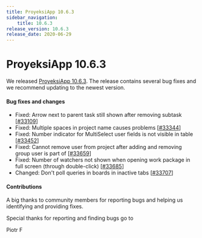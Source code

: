 ```yaml
---
title: ProyeksiApp 10.6.3
sidebar_navigation:
    title: 10.6.3
release_version: 10.6.3
release_date: 2020-06-29
---
```


# ProyeksiApp 10.6.3

We released [ProyeksiApp 10.6.3](https://community.proyeksiapp.com/versions/1441).
The release contains several bug fixes and we recommend updating to the newest version.

<!--more-->
#### Bug fixes and changes

- Fixed: Arrow next to parent task still shown after removing subtask \[[#33109](https://community.proyeksiapp.com/wp/33109)\]
- Fixed: Multiple spaces in project name causes problems \[[#33344](https://community.proyeksiapp.com/wp/33344)\]
- Fixed: Number indicator for MultiSelect user fields is not visible in table \[[#33452](https://community.proyeksiapp.com/wp/33452)\]
- Fixed: Cannot remove user from project after adding and removing group user is part of \[[#33659](https://community.proyeksiapp.com/wp/33659)\]
- Fixed: Number of watchers not shown when opening work package in full screen (through double-click) \[[#33685](https://community.proyeksiapp.com/wp/33685)\]
- Changed: Don't poll queries in boards in inactive tabs \[[#33707](https://community.proyeksiapp.com/wp/33707)\]

#### Contributions
A big thanks to community members for reporting bugs and helping us identifying and providing fixes.

Special thanks for reporting and finding bugs go to

Piotr F
